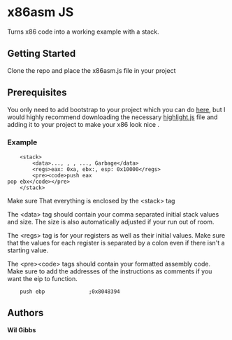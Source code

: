 # x86asm JS
Turns x86 code into a working example with a stack.

## Getting Started

Clone the repo and place the x86asm.js file in your project

## Prerequisites

You only need to add bootstrap to your project which you can do [here](https://www.w3schools.com/bootstrap/bootstrap_get_started.asp), but I would highly recommend downloading the necessary [highlight.js](https://highlightjs.org/download/) file and adding it to your project to make your x86 look nice
.
### Example

```
	<stack>
		<data>..., , , ..., Garbage</data>
		<regs>eax: 0xa, ebx:, esp: 0x10000</regs>
		<pre><code>push eax
pop ebx</code></pre>
	</stack>
```

Make sure That everything is enclosed by the &lt;stack&gt; tag

The &lt;data&gt; tag should contain your comma separated initial stack values and size. The size is also automatically adjusted if your run out of room.

The &lt;regs&gt; tag is for your registers as well as their initial values. Make sure that the values for each register is separated by a colon even if there isn't a starting value.

The &lt;pre&gt;&lt;code&gt; tags should contain your formatted assembly code. Make sure to add the addresses of the instructions as comments if you want the eip to function.

```
    push ebp              ;0x8048394
```

## Authors

**Wil Gibbs**
